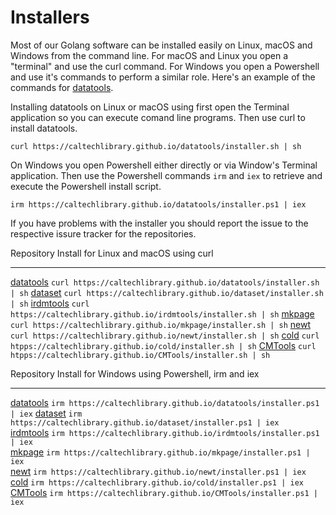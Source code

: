 
# Installers

Most of our Golang software can be installed easily on Linux, macOS and Windows from the command line. For macOS and Linux you open a "terminal" and use the curl command. For Windows you open a Powershell and use it's commands to perform a similar role. Here's an example of the commands for [datatools](https://github.com/caltechlibrary/datatools).

Installing datatools on Linux or macOS using first open the Terminal application so you can execute comand line programs. Then use curl to install datatools.

~~~shell
curl https://caltechlibrary.github.io/datatools/installer.sh | sh
~~~

On Windows you open Powershell either directly or via Window's Terminal application. Then use the Powershell commands `irm` and `iex` to retrieve
and execute the Powershell install script.

~~~pwsh
irm https://caltechlibrary.github.io/datatools/installer.ps1 | iex
~~~

If you have problems with the installer you should report the issue to the respective issure tracker for the repositories.

Repository                                                         Install for Linux and macOS using curl
----------------------------------------------------------------   -------------------------------------------------------------------
[datatools](https://github.com/caltechlibrary/datatools/issues)    `curl https://caltechlibrary.github.io/datatools/installer.sh | sh`
[dataset](https://github.com/caltechlibrary/dataset/issues)        `curl https://caltechlibrary.github.io/dataset/installer.sh | sh`
[irdmtools](https://github.com/caltechlibrary/irdmtools/issues)    `curl https://caltechlibrary.github.io/irdmtools/installer.sh | sh`
[mkpage](https://github.com/caltechlibrary/mkpage/issues)          `curl https://caltechlibrary.github.io/mkpage/installer.sh | sh`
[newt](https://github.com/caltechlibrary/newt/issues)              `curl https://caltechlibrary.github.io/newt/installer.sh | sh`
[cold](https://github.com/caltechlibrary/cold/issues)              `curl htpps://caltechlibrary.github.io/cold/installer.sh | sh`
[CMTools](https://github.com/caltechlibrary/CMTools/issues)         `curl htpps://caltechlibrary.github.io/CMTools/installer.sh | sh`

Repository                                                         Install for Windows using Powershell, irm and iex
----------------------------------------------------------------   -------------------------------------------------------------------
[datatools](https://github.com/caltechlibrary/datatools/issues)    `irm https://caltechlibrary.github.io/datatools/installer.ps1 | iex` 
[dataset](https://github.com/caltechlibrary/dataset/issues)        `irm https://caltechlibrary.github.io/dataset/installer.ps1 | iex`   
[irdmtools](https://github.com/caltechlibrary/irdmtools/issues)    `irm https://caltechlibrary.github.io/irdmtools/installer.ps1 | iex`  
[mkpage](https://github.com/caltechlibrary/mkpage/issues)          `irm https://caltechlibrary.github.io/mkpage/installer.ps1 | iex`   
[newt](https://github.com/caltechlibrary/newt/issues)              `irm https://caltechlibrary.github.io/newt/installer.ps1 | iex`
[cold](https://github.com/caltechlibrary/cold/issues)              `irm https://caltechlibrary.github.io/cold/installer.ps1 | iex`
[CMTools](https://github.com/caltechlibrary/CMTools/issues)        `irm https://caltechlibrary.github.io/CMTools/installer.ps1 | iex`

